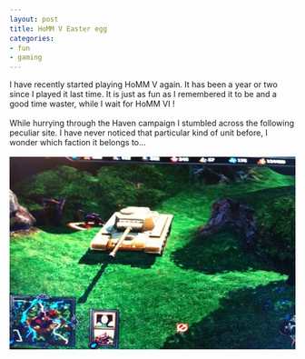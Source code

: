 ```yaml
---
layout: post
title: HoMM V Easter egg
categories:
- fun
- gaming
---
```

I have recently started playing HoMM V again. It has been a year or two since I played it last time. It is just as fun as I remembered it to be and a good time waster, while I wait for HoMM VI !<!--more-->
<br><br>
While hurrying through the Haven campaign I stumbled across the following peculiar site. I have never noticed that particular kind of unit before, I wonder which faction it belongs to&hellip;<br><br><img width="600" src="/img/hommvopt.jpg" alt="Picture of tank in HoMMV" />